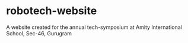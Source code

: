 # robotech-website
A website created for the annual tech-symposium at Amity International School, Sec-46, Gurugram
